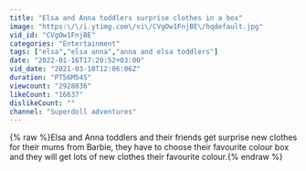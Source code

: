 ```yaml
---
title: "Elsa and Anna toddlers surprise clothes in a box"
image: "https:\/\/i.ytimg.com\/vi\/CVgOw1FnjBE\/hqdefault.jpg"
vid_id: "CVgOw1FnjBE"
categories: "Entertainment"
tags: ["elsa","elsa anna","anna and elsa toddlers"]
date: "2022-01-16T17:20:52+03:00"
vid_date: "2021-03-10T12:06:06Z"
duration: "PT56M54S"
viewcount: "2928836"
likeCount: "16637"
dislikeCount: ""
channel: "Superdoll adventures"
---
```

{% raw %}Elsa and Anna toddlers and their friends get surprise new clothes for their mums from Barbie, they have to choose their favourite colour box and they will get lots of new clothes their favourite colour.{% endraw %}
